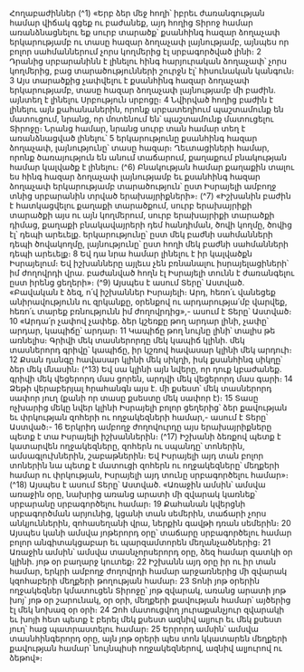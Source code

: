 
Հողաբաժիններ
(^1) «Երբ ձեր մեջ հողի՝ իբրեւ ժառանգության համար վիճակ գցեք ու բաժանեք, այդ հողից Տիրոջ համար
առանձնացնելու եք սուրբ տարածք՝ քսանհինգ հազար ձողաչափ երկարությամբ ու տասը հազար ձողաչափ
լայնությամբ, այնպես որ բոլոր սահմաններում չորս կողմերից էլ սրբագործված լինի։ 2 Դրանից սրբարանինն է լինելու
հինգ հարյուրական ձողաչափ՝ չորս կողմերից, բաց տարածությունների շուրջն էլ՝ հիսունական կանգուն։ 3 Այս
տարածքից չափվելու է քսանհինգ հազար ձողաչափ երկարությամբ, տասը հազար ձողաչափ լայնությամբ մի բաժին.
այնտեղ է լինելու Սրբություն սրբոցը։ 4 Նվիրված հողից բաժին է լինելու այն քահանաներին, որոնք սրբատեղիում
պաշտամունք են մատուցում, նրանց, որ մոտենում են՝ պաշտամունք մատուցելու Տիրոջը։ Նրանց համար, նրանց սուրբ
տան համար տեղ է առանձնացված լինելու՝ 5 երկարությունը քսանհինգ հազար ձողաչափ, լայնությունը՝ տասը հազար։
Ղեւտացիների համար, որոնք ծառայություն են անում տաճարում, քաղաքում բնակության համար կալվածք է լինելու։
(^6) Բնակության համար քաղաքին տալու ես հինգ հազար ձողաչափ լայնությամբ եւ քսանհինգ հազար ձողաչափ
երկարությամբ տարածություն՝ ըստ Իսրայելի ամբողջ տնից սրբարանին տրված երախայրիքների»։
(^7) «Իշխանին բաժին է հատկացվելու քաղաքի տարածքում, սուրբ երախայրիքի տարածքի այս ու այն կողմերում,
սուրբ երախայրիքի տարածքի դիմաց, քաղաքի բնակավայրերի դեմ հանդիման, ծովի կողմը, ծովից էլ՝ դեպի արեւելք.
երկարությունը՝ ըստ մեկ բաժնի սահմանների դեպի ծովակողմը, լայնությունը՝ ըստ հողի մեկ բաժնի սահմանների դեպի
արեւելք։ 8 Եվ դա նրա համար լինելու է իր կալվածքն Իսրայելում։ Եվ իշխանները այլեւս չեն բռնանալու իսրայելացիների՝
իմ ժողովրդի վրա. բաժանված հողն էլ Իսրայելի տունն է ժառանգելու ըստ իրենց ցեղերի»։
(^9) Այսպես է ասում Տերը՝ Աստված. «Բավական է ձեզ, ո՛վ իշխաններ Իսրայելի։ Արդ, հեռո՛ւ վանեցեք
անիրավությունն ու զրկանքը, օրենքով ու արդարությա՛մբ վարվեք, հեռո՛ւ տարեք բռնությունն իմ ժողովրդից»,- ասում
է Տերը՝ Աստված։ 10 «Արդա՛ր չափով չափեք. ձեր կշեռքը թող արդար լինի, չափը՝ արդար, կապիճը՝ արդար։ 11 Կապիճը
թող նույնը լինի՝ տալիս թե առնելիս։ Գրիվի մեկ տասներորդը մեկ կապիճ կլինի. մեկ տասներորդ գրիվը՝ կապիճը, իր
կշռով հավասար կլինի մեկ արդուի։ 12 Քսան դանգը հավասար կլինի մեկ սիկղի, իսկ քսանհինգ սիկղը՝ ձեր մեկ մնասին։
(^13) Եվ սա կլինի այն նվերը, որ դուք կբաժանեք. գրիվի մեկ վեցերորդ մաս ցորեն, արդվի մեկ վեցերորդ մաս գարի։ 14 Ձեթի
վերաբերյալ հրահանգն այս է. մի քսեստ՝ մեկ տասներորդ սափոր յուղ (քանի որ տասը քսեստը մեկ սափոր է)։ 15 Տասը
ոչխարից մեկը նվեր կլինի Իսրայելի բոլոր ցեղերից՝ ձեր քավության եւ փրկության զոհերի ու ողջակեզների համար,-
ասում է Տերը՝ Աստված։- 16 Երկրիդ ամբողջ ժողովուրդը այս երախայրիքները պետք է տա Իսրայելի իշխաններին։
(^17) Իշխանի ձեռքով պետք է կատարվեն ողջակեզները, զոհերն ու սպանդը՝ տոներին, ամսագլուխներին, շաբաթներին։
Եվ Իսրայելի այդ տան բոլոր տոներին նա պետք է մատուցի զոհերն ու ողջակեզները՝ մեղքերի համար ու փրկության,
Իսրայելի այդ տունը սրբագործելու համար»։
(^18) Այսպես է ասում Տերը՝ Աստված. «Առաջին ամսին՝ ամսվա առաջին օրը, նախրից առանց արատի մի զվարակ
կառնեք՝ սրբարանը սրբագործելու համար։ 19 Քահանան կվերցնի սրբագործման արյունից, կցանի տան սեմերին,
տաճարի չորս անկյուններին, զոհասեղանի վրա, ներքին գավթի դռան սեմերին։ 20 Այսպես կանի ամսվա յոթերորդ օրը՝
տաճարը սրբագործելու համար բոլոր անգիտակցաբար եւ պարզամտորեն մեղանչածներից։ 21 Առաջին ամսին՝ ամսվա
տասնչորսերորդ օրը, ձեզ համար զատկի օր կլինի. յոթ օր բաղարջ կուտեք։ 22 Իշխանն այդ օրը իր ու իր տան համար,
երկրի ամբողջ ժողովրդի համար արջառներից մի զվարակ կզոհաբերի մեղքերի թողության համար։ 23 Տոնի յոթ օրերին
ողջակեզներ կմատուցեն Տիրոջը՝ յոթ զվարակ, առանց արատի յոթ խոյ՝ յոթ օր շարունակ, օր օրի, մեղքերի քավության
համար՝ այծերից էլ մեկ նոխազ օր օրի։ 24 Զոհ մատուցվող յուրաքանչյուր զվարակի եւ խոյի հետ պետք է բերել մեկ քսեստ
ազնիվ ալյուր եւ մեկ քսեստ յուղ՝ հաց պատրաստելու համար։ 25 Երրորդ ամսին՝ ամսվա տասնհինգերորդ օրը, այն յոթ
օրերի պես տոն կկատարեն մեղքերի քավության համար՝ նույնպիսի ողջակեզներով, ազնիվ ալյուրով ու ձեթով»։
